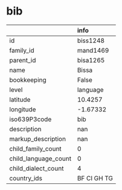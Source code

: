 # bib
|                      | info        |
|:---------------------|:------------|
| id                   | biss1248    |
| family_id            | mand1469    |
| parent_id            | bisa1265    |
| name                 | Bissa       |
| bookkeeping          | False       |
| level                | language    |
| latitude             | 10.4257     |
| longitude            | -1.67332    |
| iso639P3code         | bib         |
| description          | nan         |
| markup_description   | nan         |
| child_family_count   | 0           |
| child_language_count | 0           |
| child_dialect_count  | 4           |
| country_ids          | BF CI GH TG |